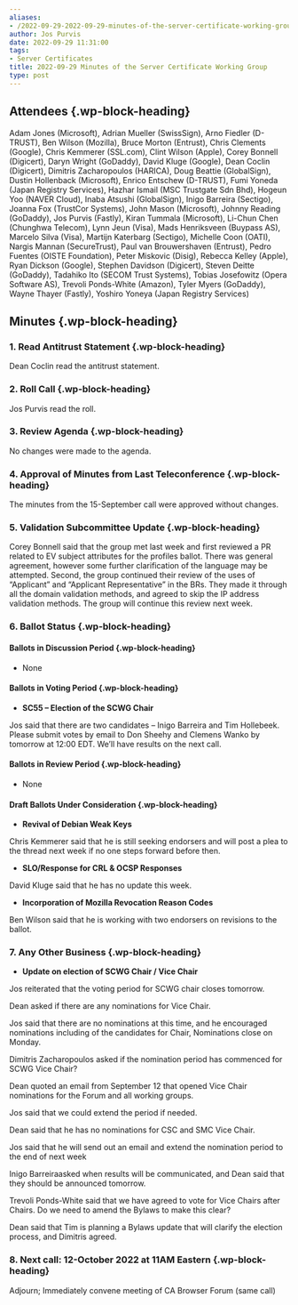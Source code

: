 ```yaml
---
aliases:
- /2022-09-29-2022-09-29-minutes-of-the-server-certificate-working-group/
author: Jos Purvis
date: 2022-09-29 11:31:00
tags:
- Server Certificates
title: 2022-09-29 Minutes of the Server Certificate Working Group
type: post
---
```


## Attendees {.wp-block-heading}

Adam Jones (Microsoft), Adrian Mueller (SwissSign), Arno Fiedler (D-TRUST), Ben Wilson (Mozilla), Bruce Morton (Entrust), Chris Clements (Google), Chris Kemmerer (SSL.com), Clint Wilson (Apple), Corey Bonnell (Digicert), Daryn Wright (GoDaddy), David Kluge (Google), Dean Coclin (Digicert), Dimitris Zacharopoulos (HARICA), Doug Beattie (GlobalSign), Dustin Hollenback (Microsoft), Enrico Entschew (D-TRUST), Fumi Yoneda (Japan Registry Services), Hazhar Ismail (MSC Trustgate Sdn Bhd), Hogeun Yoo (NAVER Cloud), Inaba Atsushi (GlobalSign), Inigo Barreira (Sectigo), Joanna Fox (TrustCor Systems), John Mason (Microsoft), Johnny Reading (GoDaddy), Jos Purvis (Fastly), Kiran Tummala (Microsoft), Li-Chun Chen (Chunghwa Telecom), Lynn Jeun (Visa), Mads Henriksveen (Buypass AS), Marcelo Silva (Visa), Martijn Katerbarg (Sectigo), Michelle Coon (OATI), Nargis Mannan (SecureTrust), Paul van Brouwershaven (Entrust), Pedro Fuentes (OISTE Foundation), Peter Miskovic (Disig), Rebecca Kelley (Apple), Ryan Dickson (Google), Stephen Davidson (Digicert), Steven Deitte (GoDaddy), Tadahiko Ito (SECOM Trust Systems), Tobias Josefowitz (Opera Software AS), Trevoli Ponds-White (Amazon), Tyler Myers (GoDaddy), Wayne Thayer (Fastly), Yoshiro Yoneya (Japan Registry Services)

## Minutes {.wp-block-heading}

### 1. Read Antitrust Statement {.wp-block-heading}

Dean Coclin read the antitrust statement.

### 2. Roll Call {.wp-block-heading}

Jos Purvis read the roll.

### 3. Review Agenda {.wp-block-heading}

No changes were made to the agenda.

### 4. Approval of Minutes from Last Teleconference {.wp-block-heading}

The minutes from the 15-September call were approved without changes.

### 5. Validation Subcommittee Update {.wp-block-heading}

Corey Bonnell said that the group met last week and first reviewed a PR related to EV subject attributes for the profiles ballot. There was general agreement, however some further clarification of the language may be attempted. Second, the group continued their review of the uses of “Applicant” and “Applicant Representative” in the BRs. They made it through all the domain validation methods, and agreed to skip the IP address validation methods. The group will continue this review next week.

### 6. Ballot Status {.wp-block-heading}

#### Ballots in Discussion Period {.wp-block-heading}

- None

#### Ballots in Voting Period {.wp-block-heading}

- **SC55 – Election of the SCWG Chair**

Jos said that there are two candidates – Inigo Barreira and Tim Hollebeek. Please submit votes by email to Don Sheehy and Clemens Wanko by tomorrow at 12:00 EDT. We’ll have results on the next call.

#### Ballots in Review Period {.wp-block-heading}

- None

#### Draft Ballots Under Consideration {.wp-block-heading}

- **Revival of Debian Weak Keys**

Chris Kemmerer said that he is still seeking endorsers and will post a plea to the thread next week if no one steps forward before then.

- **SLO/Response for CRL & OCSP Responses**

David Kluge said that he has no update this week.

- **Incorporation of Mozilla Revocation Reason Codes**

Ben Wilson said that he is working with two endorsers on revisions to the ballot.

### 7. Any Other Business {.wp-block-heading}

- **Update on election of SCWG Chair / Vice Chair**

Jos reiterated that the voting period for SCWG chair closes tomorrow.

Dean asked if there are any nominations for Vice Chair.

Jos said that there are no nominations at this time, and he encouraged nominations including of the candidates for Chair, Nominations close on Monday.

Dimitris Zacharopoulos asked if the nomination period has commenced for SCWG Vice Chair?

Dean quoted an email from September 12 that opened Vice Chair nominations for the Forum and all working groups.

Jos said that we could extend the period if needed.

Dean said that he has no nominations for CSC and SMC Vice Chair.

Jos said that he will send out an email and extend the nomination period to the end of next week

Inigo Barreiraasked when results will be communicated, and Dean said that they should be announced tomorrow.

Trevoli Ponds-White said that we have agreed to vote for Vice Chairs after Chairs. Do we need to amend the Bylaws to make this clear?

Dean said that Tim is planning a Bylaws update that will clarify the election process, and Dimitris agreed.

### 8. Next call: 12-October 2022 at 11AM Eastern {.wp-block-heading}

Adjourn; Immediately convene meeting of CA Browser Forum (same call)